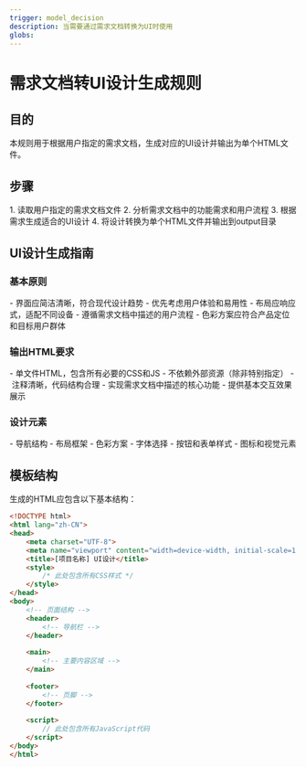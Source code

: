 ```yaml
---
trigger: model_decision
description: 当需要通过需求文档转换为UI时使用
globs: 
---
```

# 需求文档转UI设计生成规则

## 目的
本规则用于根据用户指定的需求文档，生成对应的UI设计并输出为单个HTML文件。

## 步骤
1. 读取用户指定的需求文档文件
2. 分析需求文档中的功能需求和用户流程
3. 根据需求生成适合的UI设计
4. 将设计转换为单个HTML文件并输出到output目录

## UI设计生成指南

### 基本原则
- 界面应简洁清晰，符合现代设计趋势
- 优先考虑用户体验和易用性
- 布局应响应式，适配不同设备
- 遵循需求文档中描述的用户流程
- 色彩方案应符合产品定位和目标用户群体

### 输出HTML要求
- 单文件HTML，包含所有必要的CSS和JS
- 不依赖外部资源（除非特别指定）
- 注释清晰，代码结构合理
- 实现需求文档中描述的核心功能
- 提供基本交互效果展示

### 设计元素
- 导航结构
- 布局框架
- 色彩方案
- 字体选择
- 按钮和表单样式
- 图标和视觉元素

## 模板结构
生成的HTML应包含以下基本结构：

```html
<!DOCTYPE html>
<html lang="zh-CN">
<head>
    <meta charset="UTF-8">
    <meta name="viewport" content="width=device-width, initial-scale=1.0">
    <title>[项目名称] UI设计</title>
    <style>
        /* 此处包含所有CSS样式 */
    </style>
</head>
<body>
    <!-- 页面结构 -->
    <header>
        <!-- 导航栏 -->
    </header>
    
    <main>
        <!-- 主要内容区域 -->
    </main>
    
    <footer>
        <!-- 页脚 -->
    </footer>
    
    <script>
        // 此处包含所有JavaScript代码
    </script>
</body>
</html>